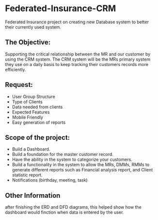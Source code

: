 # Federated-Insurance-CRM
Federated Insurance project on creating new Database system to better their currently used system.

## The Objective:
Supporting the critical relationship between the MR and our customer by using the CRM system. The CRM system will be the MRs primary system they use on a daily basis to keep tracking their customers records more efficiently. 

## Request:
- User Group Structure
- Type of Clients
- Data needed from clients
- Expected Features
- Mobile Friendly
- Easy generation of reports

## Scope of the project:
- Build a Dashboard.
- Build a foundation for the master customer record. 
- Have the ability in the system to categorize your customers.
- Build a functionality in the system to allow the MRs, DMMs, RMMs to generate different reports such as Financial analysis report, and Client statistic report.
- Notifications (birthday, meeting, task)

## Other Information 
after finishing the ERD and DFD diagrams, this helped show how the dashboard would finction when data is entered by the user.

